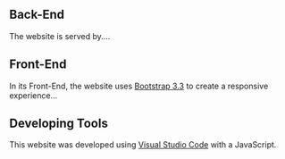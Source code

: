 ## Back-End

The website is served by....

## Front-End

In its Front-End, the website uses [Bootstrap 3.3](https://getbootstrap.com/docs/3.3/) to create a responsive experience...

## Developing Tools

This website was developed using [Visual Studio Code](https://code.visualstudio.com/) with a JavaScript.